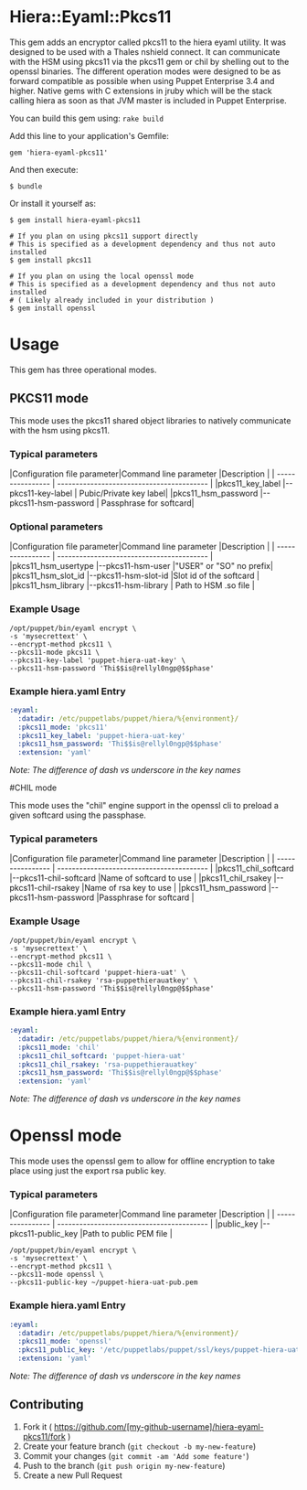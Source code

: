 # Hiera::Eyaml::Pkcs11

This gem adds an encryptor called pkcs11 to the hiera eyaml utility.
It was designed to be used with a Thales nshield connect. It can communicate
with the HSM using pkcs11 via the pkcs11 gem or chil by shelling out to the
openssl binaries. The different operation modes were designed to be as
forward compatible as possible when using Puppet Enterprise 3.4 and higher.
Native gems with C extensions in jruby which will be the stack calling hiera
as soon as that JVM master is included in Puppet Enterprise.

You can build this gem using:
    `rake build`


Add this line to your application's Gemfile:

    gem 'hiera-eyaml-pkcs11'

And then execute:

    $ bundle

Or install it yourself as:

    $ gem install hiera-eyaml-pkcs11

    # If you plan on using pkcs11 support directly
    # This is specified as a development dependency and thus not auto installed
    $ gem install pkcs11

    # If you plan on using the local openssl mode
    # This is specified as a development dependency and thus not auto installed
    # ( Likely already included in your distribution )
    $ gem install openssl


# Usage

This gem has three operational modes.

## PKCS11 mode

This mode uses the pkcs11 shared object libraries to natively communicate with the hsm using pkcs11.

### Typical parameters

|Configuration file parameter|Command line parameter |Description             |
| ---------------- | -----------------------------------------                |
|pkcs11_key_label            |--pkcs11-key-label     | Pubic/Private key label|
|pkcs11_hsm_password         |--pkcs11-hsm-password  | Passphrase for softcard|

### Optional parameters

|Configuration file parameter|Command line parameter |Description             |
| ---------------- | -----------------------------------------                |
|pkcs11_hsm_usertype         |--pkcs11-hsm-user      |"USER" or "SO" no prefix|
|pkcs11_hsm_slot_id          |--pkcs11-hsm-slot-id   |Slot id of the softcard |
|pkcs11_hsm_library          |--pkcs11-hsm-library   | Path to HSM .so  file  |

### Example Usage

```shell
/opt/puppet/bin/eyaml encrypt \
-s 'mysecrettext' \
--encrypt-method pkcs11 \
--pkcs11-mode pkcs11 \
--pkcs11-key-label 'puppet-hiera-uat-key' \
--pkcs11-hsm-password 'Thi$$is@rellyl0ngp@$$phase'
```

### Example hiera.yaml Entry

```yaml
:eyaml:
  :datadir: /etc/puppetlabs/puppet/hiera/%{environment}/
  :pkcs11_mode: 'pkcs11'
  :pkcs11_key_label: 'puppet-hiera-uat-key' 
  :pkcs11_hsm_password: 'Thi$$is@rellyl0ngp@$$phase' 
  :extension: 'yaml'
```

_Note: The difference of dash vs underscore in the key names_

#CHIL mode

This mode uses the "chil" engine support in the openssl cli to preload a given softcard using the passphase.

### Typical parameters

|Configuration file parameter|Command line parameter |Description             |
| ---------------- | -----------------------------------------                |
|pkcs11_chil_softcard        |--pkcs11-chil-softcard |Name of softcard to use |
|pkcs11_chil_rsakey          |--pkcs11-chil-rsakey   |Name of rsa key to use  |
|pkcs11_hsm_password         |--pkcs11-hsm-password  |Passphrase for softcard |


### Example Usage

```shell
/opt/puppet/bin/eyaml encrypt \
-s 'mysecrettext' \
--encrypt-method pkcs11 \
--pkcs11-mode chil \
--pkcs11-chil-softcard 'puppet-hiera-uat' \
--pkcs11-chil-rsakey 'rsa-puppethierauatkey' \
--pkcs11-hsm-password 'Thi$$is@rellyl0ngp@$$phase'
```

### Example hiera.yaml Entry

```yaml
:eyaml:
  :datadir: /etc/puppetlabs/puppet/hiera/%{environment}/
  :pkcs11_mode: 'chil'
  :pkcs11_chil_softcard: 'puppet-hiera-uat'
  :pkcs11_chil_rsakey: 'rsa-puppethierauatkey'
  :pkcs11_hsm_password: 'Thi$$is@rellyl0ngp@$$phase'
  :extension: 'yaml'
```

_Note: The difference of dash vs underscore in the key names_

# Openssl mode

This mode uses the openssl gem to allow for offline encryption to take place using just the export rsa public key.

### Typical parameters

|Configuration file parameter|Command line parameter |Description             |
| ---------------- | -----------------------------------------                |
|public_key                  |--pkcs11-public_key    |Path to public PEM file |

```shell
/opt/puppet/bin/eyaml encrypt \
-s 'mysecrettext' \
--encrypt-method pkcs11 \
--pkcs11-mode openssl \
--pkcs11-public-key ~/puppet-hiera-uat-pub.pem
```

### Example hiera.yaml Entry
```yaml
:eyaml:
  :datadir: /etc/puppetlabs/puppet/hiera/%{environment}/
  :pkcs11_mode: 'openssl'
  :pkcs11_public_key: '/etc/puppetlabs/puppet/ssl/keys/puppet-hiera-uat-pub.pem'
  :extension: 'yaml'
```

_Note: The difference of dash vs underscore in the key names_

## Contributing

1. Fork it ( https://github.com/[my-github-username]/hiera-eyaml-pkcs11/fork )
2. Create your feature branch (`git checkout -b my-new-feature`)
3. Commit your changes (`git commit -am 'Add some feature'`)
4. Push to the branch (`git push origin my-new-feature`)
5. Create a new Pull Request
